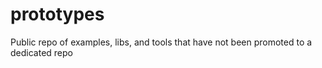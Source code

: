 # prototypes
Public repo of examples, libs, and tools that have not been promoted to a dedicated repo
